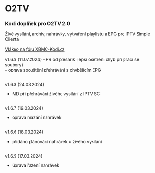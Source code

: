 <h1>O2TV</h1>
<p>
<h3>Kodi doplňek pro O2TV 2.0</h3>
<p>
Živé vysílání, archiv, nahrávky, vytváření playlistu a EPG pro IPTV Simple Clienta<br><br>
<a href="https://www.xbmc-kodi.cz/prispevek-o2tv">Vlákno na fóru XBMC-Kodi.cz</a><br><br>
v1.6.9 (11.07.2024)
- PR od ptesarik (lepší ošetření chyb při práci se soubory)<br>
- oprava spouštění přehrávání s chybějícím EPG<br><br>

v1.6.8 (24.03.2024)<br>
- MD při přehrávání živého vysílání z IPTV SC<br><br>

v1.6.7 (19.03.2024)<br>
- oprava mazání nahrávek<br><br>

v1.6.6 (18.03.2024)<br>
- přidáno plánování nahrávek u živého vysílání<br><br>

v1.6.5 (17.03.2024)<br>
- úprava řazení nahrávek<br><br>
</p>
